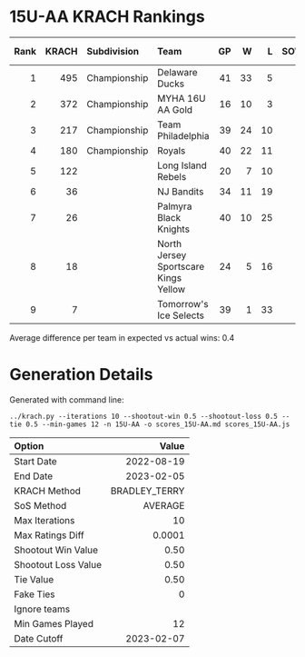 # 15U-AA KRACH Rankings
Rank|KRACH|Subdivision|Team|GP|W|L|SOW|SOL|T|SoS|Exp Wins|Win Diff
---:|---:|:---|:---|---:|---:|---:|---:|---:|---:|---:|---:|---:
1|495|Championship|Delaware Ducks|41|33|5|3|0|0|154|33.5|1.0
2|372|Championship|MYHA 16U AA Gold|16|10|3|1|2|0|300|11.2|0.3
3|217|Championship|Team Philadelphia|39|24|10|3|2|0|183|26.6|0.1
4|180|Championship|Royals|40|22|11|3|4|0|271|25.7|0.2
5|122||Long Island Rebels|20|7|10|3|0|0|345|8.5|0.0
6|36||NJ Bandits|34|11|19|1|3|0|192|13.7|0.7
7|26||Palmyra Black Knights|40|10|25|1|4|0|188|13.0|0.5
8|18||North Jersey Sportscare Kings Yellow|24|5|16|1|2|0|115|6.9|0.4
9|7||Tomorrow's Ice Selects|39|1|33|3|2|0|219|3.7|0.2
Average difference per team in expected vs actual wins: 0.4
# Generation Details

Generated with command line:
```
../krach.py --iterations 10 --shootout-win 0.5 --shootout-loss 0.5 --tie 0.5 --min-games 12 -n 15U-AA -o scores_15U-AA.md scores_15U-AA.js
```

| Option | Value |
| :----- | ----: |
| Start Date | 2022-08-19 |
| End Date | 2023-02-05 |
| KRACH Method | BRADLEY_TERRY |
| SoS Method | AVERAGE |
| Max Iterations | 10 |
| Max Ratings Diff | 0.0001 |
| Shootout Win Value | 0.50 |
| Shootout Loss Value | 0.50 |
| Tie Value | 0.50 |
| Fake Ties | 0 |
| Ignore teams |  |
| Min Games Played | 12 |
| Date Cutoff | 2023-02-07 |

